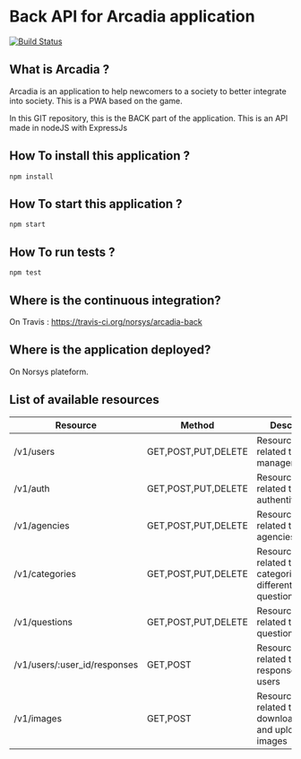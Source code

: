 Back API for Arcadia application
===

[![Build Status](https://travis-ci.org/norsys/arcadia-back.svg?branch=master)](https://travis-ci.org/norsys/arcadia-back)


What is Arcadia ?
--

Arcadia is an application to help newcomers to a society to better integrate into society.
This is a PWA based on the game.

In this GIT repository, this is the BACK part of the application. This is an API made in nodeJS with ExpressJs


How To install this application ?
--


```
npm install
```

How To start this application ?
--

```
npm start
```

How To run tests ?
--

```
npm test
```

Where is the continuous integration?
--

On Travis : https://travis-ci.org/norsys/arcadia-back


Where is the application deployed?
--

On Norsys plateform.


List of available resources
--


| Resource      |     Method    |   Describe |
| ------------- | ------------- | --------- |
| /v1/users     |  GET,POST,PUT,DELETE        |  Resources related to user management |
| /v1/auth       |        GET,POST,PUT,DELETE        |      Resources related to the authentification |
| /v1/agencies     |        GET,POST,PUT,DELETE        |      Resources related to agencies |
| /v1/categories     |        GET,POST,PUT,DELETE        |      Resource related to categories of different questions |
| /v1/questions     |        GET,POST,PUT,DELETE        |      Resource related to user questions  |
| /v1/users/:user_id/responses     |        GET,POST        |      Resources related to responses of users |
| /v1/images     |        GET,POST        |      Resource related to downloading and uploading images |